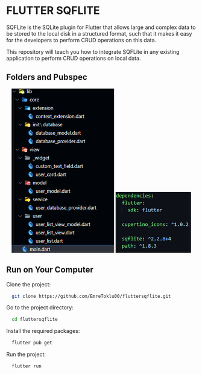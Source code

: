 # FLUTTER SQFLITE

SQFLite is the SQLite plugin for Flutter that allows large and complex data to be stored to the local disk in a structured format, such that it makes it easy for the developers to perform CRUD operations on this data.

This repository will teach you how to integrate SQFLite in any existing application to perform CRUD operations on local data.

## Folders and Pubspec

<div align="center">
  <img src="https://github.com/EmreToklu00/fluttersqflite/blob/main/github/folder.png">
  <img src="https://github.com/EmreToklu00/fluttersqflite/blob/main/github/pubspec.png">
</div>


## Run on Your Computer

Clone the project:

```bash
  git clone https://github.com/EmreToklu00/fluttersqflite.git
```

Go to the project directory:

```bash
  cd fluttersqflite
```

Install the required packages:

```bash
  flutter pub get
```

Run the project:

```bash
  flutter run
```
